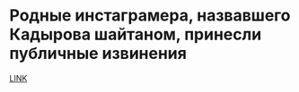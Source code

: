 # Родные инстаграмера, назвавшего Кадырова шайтаном, принесли публичные извинения



[LINK](https://varlamov.ru/4266476.html)